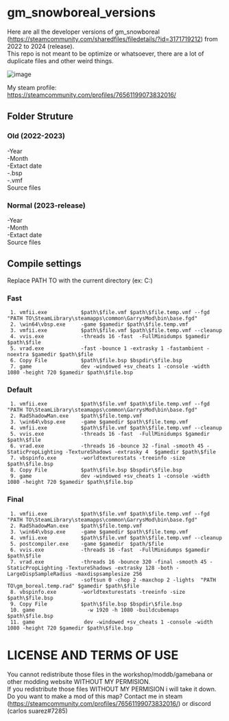 # gm_snowboreal_versions
 Here are all the developer versions of gm_snowboreal (https://steamcommunity.com/sharedfiles/filedetails/?id=3171719212) from 2022 to 2024 (release).  
 This repo is not meant to be optimize or whatsoever, there are a lot of duplicate files and other weird things.  

 ![image](https://github.com/Unusuario2/gm_snowboreal_versions/assets/110506367/b772f729-ff2c-4971-b37b-547d0c5df62d)  

 My steam profile: https://steamcommunity.com/profiles/76561199073832016/  
## Folder Struture
### Old (2022-2023)
 -Year  
    -Month  
        -Extact date  
        -.bsp  
        -.vmf   
            Source files   
### Normal (2023-release)
 -Year  
    -Month  
        -Extact date  
            Source files   
    
## Compile settings
Replace PATH TO with the current directory (ex: C:\) 
### Fast
```
 1. vmfii.exe           $path\$file.vmf $path\$file.temp.vmf --fgd "PATH TO\SteamLibrary\steamapps\common\GarrysMod\bin\base.fgd"
 2. \win64\vbsp.exe     -game $gamedir $path\$file.temp.vmf 
 3. vmfii.exe           $path\$file.vmf $path\$file.temp.vmf --cleanup
 4. vvis.exe            -threads 16 -fast  -FullMinidumps $gamedir $path\$file
 5. vrad.exe            -fast -bounce 1 -extrasky 1 -fastambient -noextra $gamedir $path\$file
 6. Copy File           $path\$file.bsp $bspdir\$file.bsp
 7. game                dev -windowed +sv_cheats 1 -console -width 1080 -height 720 $gamedir $path\$file.bsp
```
### Default
```
 1. vmfii.exe           $path\$file.vmf $path\$file.temp.vmf --fgd "PATH TO\SteamLibrary\steamapps\common\GarrysMod\bin\base.fgd"
 2. RadShadowMan.exe    $path\$file.temp.vmf
 3. \win64\vbsp.exe     -game $gamedir $path\$file.temp.vmf 
 4. vmfii.exe           $path\$file.vmf $path\$file.temp.vmf --cleanup
 5. vvis.exe            -threads 16 -fast  -FullMinidumps $gamedir $path\$file
 6. vrad.exe            -threads 16 -bounce 32 -final -smooth 45 -StaticPropLighting -TextureShadows -extrasky 4  $gamedir $path\$file
 7. vbspinfo.exe        -worldtexturestats -treeinfo -size $path\$file.bsp
 8. Copy File           $path\$file.bsp $bspdir\$file.bsp
 9. game                dev -windowed +sv_cheats 1 -console -width 1080 -height 720 $gamedir $path\$file.bsp
```
### Final
```
 1. vmfii.exe           $path\$file.vmf $path\$file.temp.vmf --fgd "PATH TO\SteamLibrary\steamapps\common\GarrysMod\bin\base.fgd"
 2. RadShadowMan.exe    $path\$file.temp.vmf
 3. \win64\vbsp.exe     -game $gamedir $path\$file.temp.vmf 
 4. vmfii.exe           $path\$file.vmf $path\$file.temp.vmf --cleanup
 5. postcompiler.exe    -game $gamedir  $path/$file
 6. vvis.exe            -threads 16 -fast  -FullMinidumps $gamedir $path\$file
 7. vrad.exe            -threads 16 -bounce 320 -final -smooth 45 -StaticPropLighting -TextureShadows -extrasky 128 -both -LargeDispSampleRadius -maxdispsamplesize 256 
                        -softsun 0 -chop 2 -maxchop 2 -lights  "PATH TO\gm_boreal.temp.rad" $gamedir $path\$file
 8. vbspinfo.exe        -worldtexturestats -treeinfo -size $path\$file.bsp
 9. Copy File           $path\$file.bsp $bspdir\$file.bsp
 10. game                 -w 1920 -h 1080 -buildcubemaps $path\$file.bsp
 11. game                dev -windowed +sv_cheats 1 -console -width 1080 -height 720 $gamedir $path\$file.bsp
```
# LICENSE AND TERMS OF USE
 You cannot redistribute those files in the workshop/moddb/gamebana or other modding website WITHOUT MY PERMISION.  
 If you redistribute those files WITHOUT MY PERMISION i will take it down.  
 Do you want to make a mod of this map? Contact me in steam (https://steamcommunity.com/profiles/76561199073832016/) or discord (carlos suarez#7285) 

